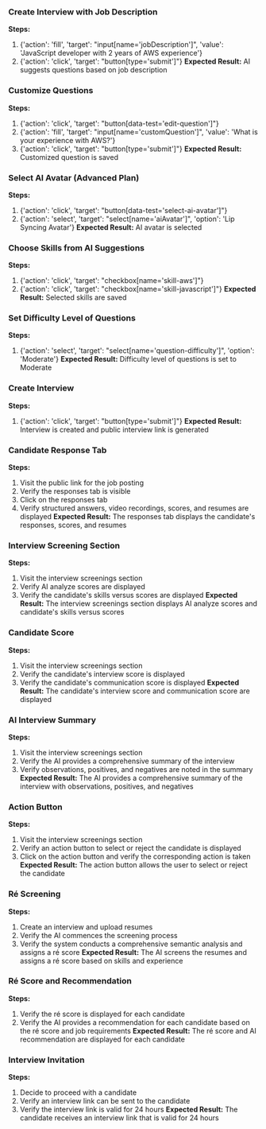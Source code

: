### Create Interview with Job Description
**Steps:**
1. {'action': 'fill', 'target': "input[name='jobDescription']", 'value': 'JavaScript developer with 2 years of AWS experience'}
2. {'action': 'click', 'target': "button[type='submit']"}
**Expected Result:** AI suggests questions based on job description

### Customize Questions
**Steps:**
1. {'action': 'click', 'target': "button[data-test='edit-question']"}
2. {'action': 'fill', 'target': "input[name='customQuestion']", 'value': 'What is your experience with AWS?'}
3. {'action': 'click', 'target': "button[type='submit']"}
**Expected Result:** Customized question is saved

### Select AI Avatar (Advanced Plan)
**Steps:**
1. {'action': 'click', 'target': "button[data-test='select-ai-avatar']"}
2. {'action': 'select', 'target': "select[name='aiAvatar']", 'option': 'Lip Syncing Avatar'}
**Expected Result:** AI avatar is selected

### Choose Skills from AI Suggestions
**Steps:**
1. {'action': 'click', 'target': "checkbox[name='skill-aws']"}
2. {'action': 'click', 'target': "checkbox[name='skill-javascript']"}
**Expected Result:** Selected skills are saved

### Set Difficulty Level of Questions
**Steps:**
1. {'action': 'select', 'target': "select[name='question-difficulty']", 'option': 'Moderate'}
**Expected Result:** Difficulty level of questions is set to Moderate

### Create Interview
**Steps:**
1. {'action': 'click', 'target': "button[type='submit']"}
**Expected Result:** Interview is created and public interview link is generated

### Candidate Response Tab
**Steps:**
1. Visit the public link for the job posting
2. Verify the responses tab is visible
3. Click on the responses tab
4. Verify structured answers, video recordings, scores, and resumes are displayed
**Expected Result:** The responses tab displays the candidate's responses, scores, and resumes

### Interview Screening Section
**Steps:**
1. Visit the interview screenings section
2. Verify AI analyze scores are displayed
3. Verify the candidate's skills versus scores are displayed
**Expected Result:** The interview screenings section displays AI analyze scores and candidate's skills versus scores

### Candidate Score
**Steps:**
1. Visit the interview screenings section
2. Verify the candidate's interview score is displayed
3. Verify the candidate's communication score is displayed
**Expected Result:** The candidate's interview score and communication score are displayed

### AI Interview Summary
**Steps:**
1. Visit the interview screenings section
2. Verify the AI provides a comprehensive summary of the interview
3. Verify observations, positives, and negatives are noted in the summary
**Expected Result:** The AI provides a comprehensive summary of the interview with observations, positives, and negatives

### Action Button
**Steps:**
1. Visit the interview screenings section
2. Verify an action button to select or reject the candidate is displayed
3. Click on the action button and verify the corresponding action is taken
**Expected Result:** The action button allows the user to select or reject the candidate

### Ré Screening
**Steps:**
1. Create an interview and upload resumes
2. Verify the AI commences the screening process
3. Verify the system conducts a comprehensive semantic analysis and assigns a ré score
**Expected Result:** The AI screens the resumes and assigns a ré score based on skills and experience

### Ré Score and Recommendation
**Steps:**
1. Verify the ré score is displayed for each candidate
2. Verify the AI provides a recommendation for each candidate based on the ré score and job requirements
**Expected Result:** The ré score and AI recommendation are displayed for each candidate

### Interview Invitation
**Steps:**
1. Decide to proceed with a candidate
2. Verify an interview link can be sent to the candidate
3. Verify the interview link is valid for 24 hours
**Expected Result:** The candidate receives an interview link that is valid for 24 hours

